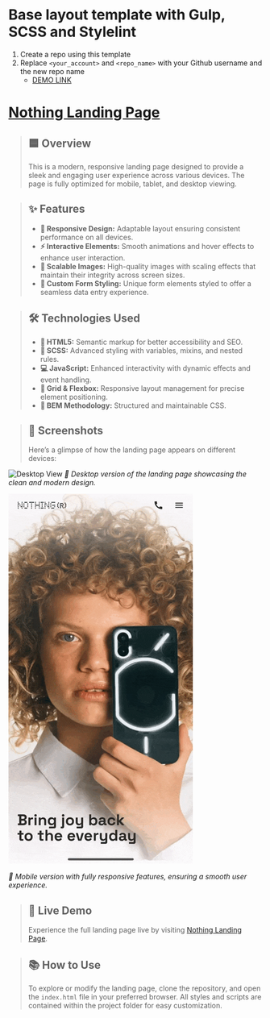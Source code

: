 # Base layout template with Gulp, SCSS and Stylelint
1. Create a repo using this template
1. Replace `<your_account>` and `<repo_name>` with your Github username and the new repo name
    - [DEMO LINK](https://<your_account>.github.io/<repo_name>/)
# [Nothing Landing Page](https://fetrw.github.io/Nothing-landing/)

> ## 🟦 Overview
> This is a modern, responsive landing page designed to provide a sleek and engaging user experience across various devices. The page is fully optimized for mobile, tablet, and desktop viewing.

> ## ✨ Features
> - **📱 Responsive Design:** Adaptable layout ensuring consistent performance on all devices.
> - **⚡ Interactive Elements:** Smooth animations and hover effects to enhance user interaction.
> - **🌆 Scalable Images:** High-quality images with scaling effects that maintain their integrity across screen sizes.
> - **📝 Custom Form Styling:** Unique form elements styled to offer a seamless data entry experience.

> ## 🛠 Technologies Used
> - **📝 HTML5:** Semantic markup for better accessibility and SEO.
> - **🎨 SCSS:** Advanced styling with variables, mixins, and nested rules.
> - **💻 JavaScript:** Enhanced interactivity with dynamic effects and event handling.
> - **🔲 Grid & Flexbox:** Responsive layout management for precise element positioning.
> - **📂 BEM Methodology:** Structured and maintainable CSS.

> ## 📸 Screenshots
> Here’s a glimpse of how the landing page appears on different devices:

![Desktop View](/src/examples/desktop.gif)
*📱 Desktop version of the landing page showcasing the clean and modern design.*

![Mobile View](/src/examples/phone.gif)

*📱 Mobile version with fully responsive features, ensuring a smooth user experience.*

> ## 🔗 Live Demo
> Experience the full landing page live by visiting [Nothing Landing Page](https://fetrw.github.io/Nothing-landing/).

> ## 📚 How to Use
> To explore or modify the landing page, clone the repository, and open the `index.html` file in your preferred browser. All styles and scripts are contained within the project folder for easy customization.
